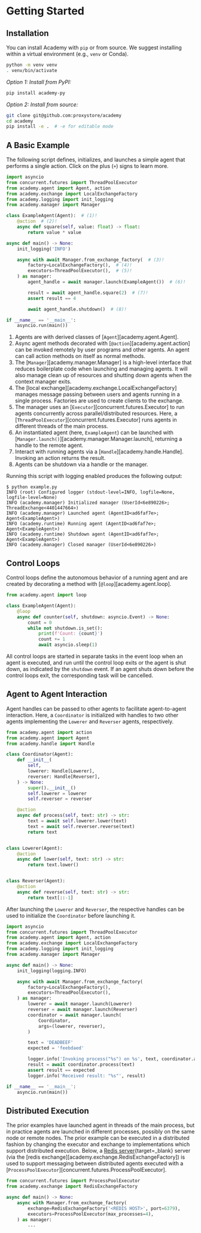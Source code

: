 # Getting Started

## Installation

You can install Academy with `pip` or from source.
We suggest installing within a virtual environment (e.g., `venv` or Conda).
```bash
python -m venv venv
. venv/bin/activate
```

*Option 1: Install from PyPI:*
```bash
pip install academy-py
```

*Option 2: Install from source:*
```bash
git clone git@github.com:proxystore/academy
cd academy
pip install -e .  # -e for editable mode
```

## A Basic Example

The following script defines, initializes, and launches a simple agent that performs a single action.
Click on the plus (`+`) signs to learn more.

```python title="example.py" linenums="1"
import asyncio
from concurrent.futures import ThreadPoolExecutor
from academy.agent import Agent, action
from academy.exchange import LocalExchangeFactory
from academy.logging import init_logging
from academy.manager import Manager

class ExampleAgent(Agent):  # (1)!
    @action  # (2)!
    async def square(self, value: float) -> float:
        return value * value

async def main() -> None:
    init_logging('INFO')

    async with await Manager.from_exchange_factory(  # (3)!
        factory=LocalExchangeFactory(),  # (4)!
        executors=ThreadPoolExecutor(),  # (5)!
    ) as manager:
        agent_handle = await manager.launch(ExampleAgent())  # (6)!

        result = await agent_handle.square(2)  # (7)!
        assert result == 4

        await agent_handle.shutdown()  # (8)!

if __name__ == '__main__':
    asyncio.run(main())
```

1. Agents are with derived classes of [`Agent`][academy.agent.Agent].
2. Async agent methods decorated with [`@action`][academy.agent.action] can be invoked remotely by user programs and other agents. An agent can call action methods on itself as normal methods.
3. The [`Manager`][academy.manager.Manager] is a high-level interface that reduces boilerplate code when launching and managing agents. It will also manage clean up of resources and shutting down agents when the context manager exits.
4. The [local exchange][academy.exchange.LocalExchangeFactory] manages message passing between users and agents running in a single process. Factories are used to create clients to the exchange.
5. The manager uses an [`Executor`][concurrent.futures.Executor] to run agents concurrently across parallel/distributed resources. Here, a [`ThreadPoolExecutor`][concurrent.futures.Executor] runs agents in different threads of the main process.
6. An instantiated agent (here, `ExampleAgent`) can be launched with [`Manager.launch()`][academy.manager.Manager.launch], returning a handle to the remote agent.
7. Interact with running agents via a [`Handle`][academy.handle.Handle]. Invoking an action returns the result.
8. Agents can be shutdown via a handle or the manager.

Running this script with logging enabled produces the following output:
```
$ python example.py
INFO (root) Configured logger (stdout-level=INFO, logfile=None, logfile-level=None)
INFO (academy.manager) Initialized manager (UserId<6e890226>; ThreadExchange<4401447664>)
INFO (academy.manager) Launched agent (AgentID<ad6faf7e>; Agent<ExampleAgent>)
INFO (academy.runtime) Running agent (AgentID<ad6faf7e>; Agent<ExampleAgent>)
INFO (academy.runtime) Shutdown agent (AgentID<ad6faf7e>; Agent<ExampleAgent>)
INFO (academy.manager) Closed manager (UserId<6e890226>)
```

## Control Loops

Control loops define the autonomous behavior of a running agent and are created by decorating a method with [`@loop`][academy.agent.loop].

```python
from academy.agent import loop

class ExampleAgent(Agent):
    @loop
    async def counter(self, shutdown: asyncio.Event) -> None:
        count = 0
        while not shutdown.is_set():
            print(f'Count: {count}')
            count += 1
            await asyncio.sleep(1)
```

All control loops are started in separate tasks in the event loop when an agent is executed, and run until the control loop exits or the agent is shut down, as indicated by the `shutdown` event.
If an agent shuts down before the control loops exit, the corresponding task will be cancelled.

## Agent to Agent Interaction

Agent handles can be passed to other agents to facilitate agent-to-agent interaction.
Here, a `Coordinator` is initialized with handles to two other agents implementing the `Lowerer` and `Reverser` agents, respectively.

```python
from academy.agent import action
from academy.agent import Agent
from academy.handle import Handle

class Coordinator(Agent):
    def __init__(
        self,
        lowerer: Handle[Lowerer],
        reverser: Handle[Reverser],
    ) -> None:
        super().__init__()
        self.lowerer = lowerer
        self.reverser = reverser

    @action
    async def process(self, text: str) -> str:
        text = await self.lowerer.lower(text)
        text = await self.reverser.reverse(text)
        return text


class Lowerer(Agent):
    @action
    async def lower(self, text: str) -> str:
        return text.lower()


class Reverser(Agent):
    @action
    async def reverse(self, text: str) -> str:
        return text[::-1]
```

After launching the `Lowerer` and `Reverser`, the respective handles can be used to initialize the `Coordinator` before launching it.

```python
import asyncio
from concurrent.futures import ThreadPoolExecutor
from academy.agent import Agent, action
from academy.exchange import LocalExchangeFactory
from academy.logging import init_logging
from academy.manager import Manager

async def main() -> None:
    init_logging(logging.INFO)

    async with await Manager.from_exchange_factory(
        factory=LocalExchangeFactory(),
        executors=ThreadPoolExecutor(),
    ) as manager:
        lowerer = await manager.launch(Lowerer)
        reverser = await manager.launch(Reverser)
        coordinator = await manager.launch(
            Coordinator,
            args=(lowerer, reverser),
        )

        text = 'DEADBEEF'
        expected = 'feebdaed'

        logger.info('Invoking process("%s") on %s', text, coordinator.agent_id)
        result = await coordinator.process(text)
        assert result == expected
        logger.info('Received result: "%s"', result)

if __name__ == '__main__':
    asyncio.run(main())
```

## Distributed Execution

The prior examples have launched agent in threads of the main process, but in practice agents are launched in different processes, possibly on the same node or remote nodes.
The prior example can be executed in a distributed fashion by changing the executor and exchange to implementations which support distributed execution.
Below, a [Redis server](https://redis.io/){target=_blank} server (via the [redis exchange][academy.exchange.RedisExchangeFactory]) is used to support messaging between distributed agents executed with a [`ProcessPoolExecutor`][concurrent.futures.ProcessPoolExecutor].

```python
from concurrent.futures import ProcessPoolExecutor
from academy.exchange import RedisExchangeFactory

async def main() -> None:
    async with Manager.from_exchange_factory(
        exchange=RedisExchangeFactory('<REDIS HOST>', port=6379),
        executors=ProcessPoolExecutor(max_processes=4),
    ) as manager:
        ...
```
